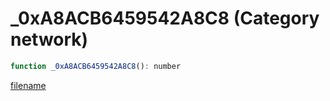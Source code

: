 # _0xA8ACB6459542A8C8 (Category network)

```js
function _0xA8ACB6459542A8C8(): number
```

[filename](_0xA8ACB6459542A8C8_m.md ':include')